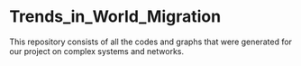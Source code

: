 # Trends_in_World_Migration
This repository consists of all the codes and graphs that were generated for our project on complex systems and networks.
